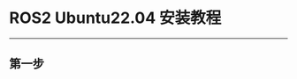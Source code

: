 ROS2 Ubuntu22.04 安装教程
========================
-----------------------------------------
## **第一步**

